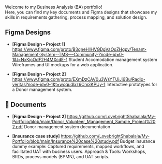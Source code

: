 Welcome to my Business Analysis (BA) portfolio!  
Here, you can find my key documents and Figma designs that showcase my skills in requirements gathering, process mapping, and solution design.

## Figma Designs

- **[Figma Design – Project 1]** https://www.figma.com/proto/B3gneHllHVGDgVaOoZHgpv/Tenant-Management-System--TMS---Community-?node-id=0-1&t=NxKjoOdF2H4MXcdE-1
  Student Accomodation management system Wireframes and UI mockups for a web application.

- **[Figma Design – Project 2]** https://www.figma.com/proto/EXmDzCAV0u3WsYTUiJi6Bu/Radio-veritas?node-id=0-1&t=wcqudlxz6Cm3KPUy-1
  Interactive prototypes for a Donor management system. 

## 📄 Documents

 - **[Figma Design – Project 2]** https://github.com/LovebrightShabalala/My-Portfolio/blob/main/Donor_Volunteer_Management_Sample_Project%202.pdf
  Donor management system documentation 

- **[Insurance case study]** https://github.com/LovebrightShabalala/My-Portfolio/blob/main/Insurance%20case%20study.pdf
  Budget insurance dummy example: Captured requirements, mapped workflows, and facilitated UAT with business users.
Approach & Tools: Workshops, BRDs, process models (BPMN), and UAT scripts.

